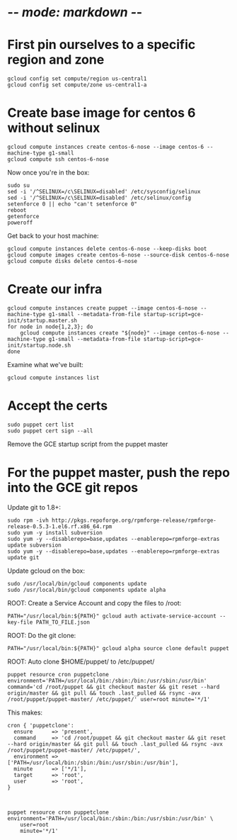 # -*- mode: markdown -*-

# First pin ourselves to a specific region and zone

    gcloud config set compute/region us-central1
    gcloud config set compute/zone us-central1-a

# Create base image for centos 6 without selinux

    gcloud compute instances create centos-6-nose --image centos-6 --machine-type g1-small
    gcloud compute ssh centos-6-nose

Now once you're in the box:

    sudo su
    sed -i '/^SELINUX=/c\SELINUX=disabled' /etc/sysconfig/selinux
    sed -i '/^SELINUX=/c\SELINUX=disabled' /etc/selinux/config
    setenforce 0 || echo "can't setenforce 0"
	reboot
	getenforce
	poweroff

Get back to your host machine:

    gcloud compute instances delete centos-6-nose --keep-disks boot
    gcloud compute images create centos-6-nose --source-disk centos-6-nose 
    gcloud compute disks delete centos-6-nose

# Create our infra

    gcloud compute instances create puppet --image centos-6-nose --machine-type g1-small --metadata-from-file startup-script=gce-init/startup.master.sh
    for node in node{1,2,3}; do
	    gcloud compute instances create "${node}" --image centos-6-nose --machine-type g1-small --metadata-from-file startup-script=gce-init/startup.node.sh
    done
 
Examine what we've built:

    gcloud compute instances list

# Accept the certs

    sudo puppet cert list
	sudo puppet cert sign --all

Remove the GCE startup script from the puppet master

# For the puppet master, push the repo into the GCE git repos

Update git to 1.8+:

    sudo rpm -ivh http://pkgs.repoforge.org/rpmforge-release/rpmforge-release-0.5.3-1.el6.rf.x86_64.rpm
	sudo yum -y install subversion
    sudo yum -y --disablerepo=base,updates --enablerepo=rpmforge-extras update subversion
    sudo yum -y --disablerepo=base,updates --enablerepo=rpmforge-extras update git

Update gcloud on the box:

	sudo /usr/local/bin/gcloud components update
	sudo /usr/local/bin/gcloud components update alpha

ROOT: Create a Service Account and copy the files to /root:

    PATH="/usr/local/bin:${PATH}" gcloud auth activate-service-account --key-file PATH_TO_FILE.json

ROOT: Do the git clone:

    PATH="/usr/local/bin:${PATH}" gcloud alpha source clone default puppet

ROOT: Auto clone $HOME/puppet/ to /etc/puppet/

    puppet resource cron puppetclone environment='PATH=/usr/local/bin:/sbin:/bin:/usr/sbin:/usr/bin' command='cd /root/puppet && git checkout master && git reset --hard origin/master && git pull && touch .last_pulled && rsync -avx /root/puppet/puppet-master/ /etc/puppet/' user=root minute='*/1'

This makes:

    cron { 'puppetclone':
      ensure      => 'present',
      command     => 'cd /root/puppet && git checkout master && git reset --hard origin/master && git pull && touch .last_pulled && rsync -avx /root/puppet/puppet-master/ /etc/puppet/',
      environment => ['PATH=/usr/local/bin:/sbin:/bin:/usr/sbin:/usr/bin'],
      minute      => ['*/1'],
      target      => 'root',
      user        => 'root',
    }



    puppet resource cron puppetclone environment='PATH=/usr/local/bin:/sbin:/bin:/usr/sbin:/usr/bin' \
        user=root
        minute='*/1'

